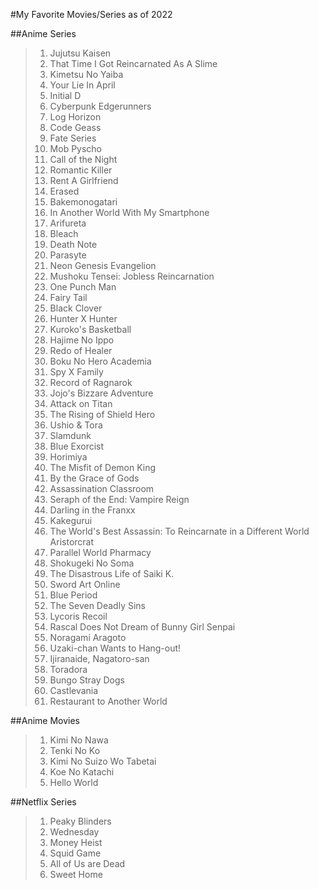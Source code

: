 #My Favorite Movies/Series as of 2022

##Anime Series
> 1. Jujutsu Kaisen
> 2. That Time I Got Reincarnated As A Slime
> 3. Kimetsu No Yaiba
> 4. Your Lie In April
> 5. Initial D
> 6. Cyberpunk Edgerunners
> 7. Log Horizon
> 8. Code Geass
> 9. Fate Series
> 10. Mob Pyscho
> 11. Call of the Night
> 12. Romantic Killer
> 13. Rent A Girlfriend
> 14. Erased
> 15. Bakemonogatari
> 16. In Another World With My Smartphone
> 17. Arifureta
> 18. Bleach
> 19. Death Note
> 20. Parasyte
> 21. Neon Genesis Evangelion
> 22. Mushoku Tensei: Jobless Reincarnation
> 23. One Punch Man
> 24. Fairy Tail
> 25. Black Clover
> 26. Hunter X Hunter
> 27. Kuroko's Basketball
> 28. Hajime No Ippo
> 29. Redo of Healer
> 30. Boku No Hero Academia
> 31. Spy X Family
> 32. Record of Ragnarok
> 33. Jojo's Bizzare Adventure
> 34. Attack on Titan
> 35. The Rising of Shield Hero
> 36. Ushio & Tora
> 37. Slamdunk
> 38. Blue Exorcist
> 39. Horimiya
> 40. The Misfit of Demon King
> 41. By the Grace of Gods
> 42. Assassination Classroom
> 43. Seraph of the End: Vampire Reign
> 44. Darling in the Franxx
> 45. Kakegurui
> 46. The World's Best Assassin: To Reincarnate in a Different World Aristorcrat
> 47. Parallel World Pharmacy
> 48. Shokugeki No Soma
> 49. The Disastrous Life of Saiki K.
> 50. Sword Art Online
> 51. Blue Period
> 52. The Seven Deadly Sins
> 53. Lycoris Recoil
> 54. Rascal Does Not Dream of Bunny Girl Senpai
> 55. Noragami Aragoto
> 56. Uzaki-chan Wants to Hang-out!
> 57. Ijiranaide, Nagatoro-san
> 58. Toradora
> 59. Bungo Stray Dogs
> 60. Castlevania
> 61. Restaurant to Another World

##Anime Movies
> 1. Kimi No Nawa
> 2. Tenki No Ko
> 3. Kimi No Suizo Wo Tabetai
> 4. Koe No Katachi
> 5. Hello World

##Netflix Series
> 1. Peaky Blinders
> 2. Wednesday
> 3. Money Heist
> 4. Squid Game
> 5. All of Us are Dead
> 6. Sweet Home

